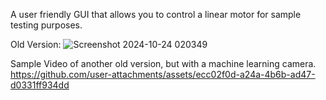 A user friendly GUI that allows you to control a linear motor for sample testing purposes.

Old Version:
![Screenshot 2024-10-24 020349](https://github.com/user-attachments/assets/e5581c1d-267e-486a-a7d5-d8f539d58a07)

Sample Video of another old version, but with a machine learning camera.
https://github.com/user-attachments/assets/ecc02f0d-a24a-4b6b-ad47-d0331ff934dd

